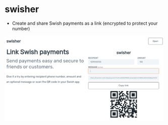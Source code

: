 # swisher

- Create and share Swish payments as a link (encrypted to protect your number)


![](/static/screen.png)